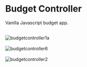 <h1>Budget Controller</h1>

Vanilla Javascript budget app.<br><br>

![budgetcontroller1a](https://user-images.githubusercontent.com/38325801/149322123-096774cb-1854-4a69-b955-de7c9b5a69de.png)<br><br>
![budgetcontroller6](https://user-images.githubusercontent.com/38325801/148564257-aa6c2ab7-177e-413e-85da-acddea498bcb.png)<br><br>
![budgetcontroller2](https://user-images.githubusercontent.com/38325801/148564271-d307f251-ac52-4a24-9d96-8a2737765085.png)<br><br>

